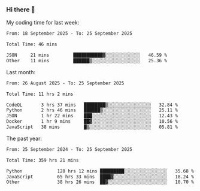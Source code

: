 ### Hi there 👋

My coding time for last week:

<!--START_SECTION:week-->

```txt
From: 18 September 2025 - To: 25 September 2025

Total Time: 46 mins

JSON     21 mins         ███████████▓░░░░░░░░░░░░░   46.59 %
Other    11 mins         ██████▒░░░░░░░░░░░░░░░░░░   25.36 %
```

<!--END_SECTION:week-->

Last month:

<!--START_SECTION:month-->

```txt
From: 26 August 2025 - To: 25 September 2025

Total Time: 11 hrs 2 mins

CodeQL       3 hrs 37 mins   ████████▒░░░░░░░░░░░░░░░░   32.84 %
Python       2 hrs 46 mins   ██████▒░░░░░░░░░░░░░░░░░░   25.11 %
JSON         1 hr 22 mins    ███░░░░░░░░░░░░░░░░░░░░░░   12.43 %
Docker       1 hr 9 mins     ██▓░░░░░░░░░░░░░░░░░░░░░░   10.56 %
JavaScript   38 mins         █▒░░░░░░░░░░░░░░░░░░░░░░░   05.81 %
```

<!--END_SECTION:month-->

The past year:

<!--START_SECTION:year-->

```txt
From: 25 September 2024 - To: 25 September 2025

Total Time: 359 hrs 21 mins

Python             128 hrs 12 mins █████████░░░░░░░░░░░░░░░░   35.68 %
JavaScript         65 hrs 33 mins  ████▓░░░░░░░░░░░░░░░░░░░░   18.24 %
Other              38 hrs 26 mins  ██▓░░░░░░░░░░░░░░░░░░░░░░   10.70 %
```

<!--END_SECTION:year-->
